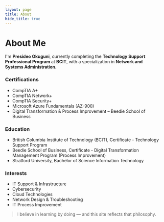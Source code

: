 ```yaml
---
layout: page
title: About
hide_title: true
---
```


# About Me

I'm **Presideo Okuguni**, currently completing the **Technology Support Professional Program** at **BCIT**, with a specialization in **Network and Systems Administration**.

### Certifications
- CompTIA A+
- CompTIA Network+
- CompTIA Security+
- Microsoft Azure Fundamentals (AZ-900)
- Digital Transformation & Process Improvement – Beedie School of Business

### Education
- British Columbia Institute of Technology (BCIT), Certificate - Technology Support Program
- Beedie School of Business, Certificate - Digital Transformation Management Program (Process Improvement)
- Stratford University, Bachelor of Science Information Technology

### Interests
- IT Support & Infrastructure
- Cybersecurity
- Cloud Technologies
- Network Design & Troubleshooting
- IT Process Improvement

> I believe in learning by doing — and this site reflects that philosophy.
